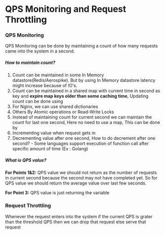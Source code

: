 # QPS Monitoring and Request Throttling

### QPS Monitoring

QPS Monitoring can be done by maintaining a count of how many requests came into the system in a second.

##### How to maintain count?

1. Count can be maintained in some In Memory datastore(Redis/Aerospike). But by using In Memory datastore latency might increase because of IO's.
2. Count can be maintained in a shared map with current time in second as key and **expire map keys older than some caching time**, Updating count can be done using
  1. For Nginx, we can use shared dictionaries
  2. Others By Atomic operations or Read-Write Locks
3. Instead of maintaining count for current second we can maintain the count for last one second, Here no need to use a map, This can be done by
  1. Incrementing value when request gets in
  2. Decrementing value after one second, How to do decrement after one second? - Some languages support execution of function call after specific amount of time (Ex : Golang)

##### What is QPS value?

**For Points 1&2:** QPS value we should not return as the number of requests in current second because the second may not have completed yet. So for QPS value we should return the average  value over last few seconds.

**For Point 3:** QPS value is just returning the variable


### Request Throttling

Whenever the request enters into the system if the current QPS is grater than the threshold QPS then we can drop that request else serve that request